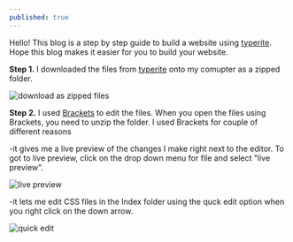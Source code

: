 ```yaml
---
published: true
---
```

Hello!
This blog is a step by step guide to build a website using [typerite](https://www.styleshout.com/free-templates/typerite/). Hope this blog makes it easier for you to build your website.

**Step 1.** I downloaded the files from [typerite](https://www.styleshout.com/free-templates/typerite/) onto my comupter as a zipped folder. 

![download as zipped files]({{site.baseurl}}/assets/images/typerite_downloaded_files_typerite_mycomp.PNG)

**Step 2.** I used [Brackets](http://brackets.io/) to edit the files. When you open the files using Brackets, you need to unzip the folder. I used Brackets for couple of different reasons

-it gives me a live preview of the changes I make right next to the editor. To got to live preview, click on the drop down menu for file and select "live preview".

![live preview]({{site.baseurl}}/assets/images/typerite_bracket_live_preview.PNG)


-it lets me edit CSS files in the Index folder using the quck edit option when you right click on the down arrow.

![quick edit]({{site.baseurl}}/assets/images/typerite_quickedit.PNG)


